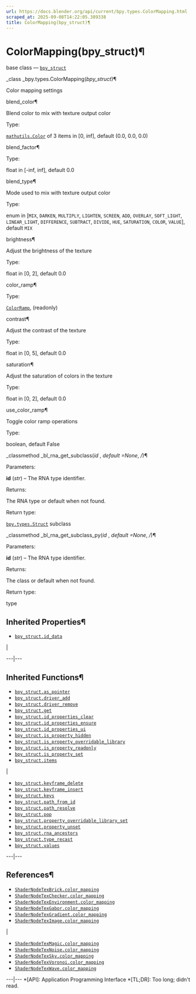```yaml
---
url: https://docs.blender.org/api/current/bpy.types.ColorMapping.html
scraped_at: 2025-09-08T14:22:05.389338
title: ColorMapping(bpy_struct)¶
---
```


# ColorMapping(bpy_struct)¶  
  
base class — [`bpy_struct`](bpy.types.bpy_struct.html#bpy.types.bpy_struct
"bpy.types.bpy_struct")

_class _bpy.types.ColorMapping(_bpy_struct_)¶

    

Color mapping settings

blend_color¶

    

Blend color to mix with texture output color

Type:

    

[`mathutils.Color`](mathutils.html#mathutils.Color "mathutils.Color") of 3
items in [0, inf], default (0.0, 0.0, 0.0)

blend_factor¶

    

Type:

    

float in [-inf, inf], default 0.0

blend_type¶

    

Mode used to mix with texture output color

Type:

    

enum in [`MIX`, `DARKEN`, `MULTIPLY`, `LIGHTEN`, `SCREEN`, `ADD`, `OVERLAY`,
`SOFT_LIGHT`, `LINEAR_LIGHT`, `DIFFERENCE`, `SUBTRACT`, `DIVIDE`, `HUE`,
`SATURATION`, `COLOR`, `VALUE`], default `MIX`

brightness¶

    

Adjust the brightness of the texture

Type:

    

float in [0, 2], default 0.0

color_ramp¶

    

Type:

    

[`ColorRamp`](bpy.types.ColorRamp.html#bpy.types.ColorRamp
"bpy.types.ColorRamp"), (readonly)

contrast¶

    

Adjust the contrast of the texture

Type:

    

float in [0, 5], default 0.0

saturation¶

    

Adjust the saturation of colors in the texture

Type:

    

float in [0, 2], default 0.0

use_color_ramp¶

    

Toggle color ramp operations

Type:

    

boolean, default False

_classmethod _bl_rna_get_subclass(_id_ , _default =None_, _/_)¶

    

Parameters:

    

**id** (_str_) – The RNA type identifier.

Returns:

    

The RNA type or default when not found.

Return type:

    

[`bpy.types.Struct`](bpy.types.Struct.html#bpy.types.Struct
"bpy.types.Struct") subclass

_classmethod _bl_rna_get_subclass_py(_id_ , _default =None_, _/_)¶

    

Parameters:

    

**id** (_str_) – The RNA type identifier.

Returns:

    

The class or default when not found.

Return type:

    

type

## Inherited Properties¶

  * [`bpy_struct.id_data`](bpy.types.bpy_struct.html#bpy.types.bpy_struct.id_data "bpy.types.bpy_struct.id_data")

|

  
---|---  
  
## Inherited Functions¶

  * [`bpy_struct.as_pointer`](bpy.types.bpy_struct.html#bpy.types.bpy_struct.as_pointer "bpy.types.bpy_struct.as_pointer")
  * [`bpy_struct.driver_add`](bpy.types.bpy_struct.html#bpy.types.bpy_struct.driver_add "bpy.types.bpy_struct.driver_add")
  * [`bpy_struct.driver_remove`](bpy.types.bpy_struct.html#bpy.types.bpy_struct.driver_remove "bpy.types.bpy_struct.driver_remove")
  * [`bpy_struct.get`](bpy.types.bpy_struct.html#bpy.types.bpy_struct.get "bpy.types.bpy_struct.get")
  * [`bpy_struct.id_properties_clear`](bpy.types.bpy_struct.html#bpy.types.bpy_struct.id_properties_clear "bpy.types.bpy_struct.id_properties_clear")
  * [`bpy_struct.id_properties_ensure`](bpy.types.bpy_struct.html#bpy.types.bpy_struct.id_properties_ensure "bpy.types.bpy_struct.id_properties_ensure")
  * [`bpy_struct.id_properties_ui`](bpy.types.bpy_struct.html#bpy.types.bpy_struct.id_properties_ui "bpy.types.bpy_struct.id_properties_ui")
  * [`bpy_struct.is_property_hidden`](bpy.types.bpy_struct.html#bpy.types.bpy_struct.is_property_hidden "bpy.types.bpy_struct.is_property_hidden")
  * [`bpy_struct.is_property_overridable_library`](bpy.types.bpy_struct.html#bpy.types.bpy_struct.is_property_overridable_library "bpy.types.bpy_struct.is_property_overridable_library")
  * [`bpy_struct.is_property_readonly`](bpy.types.bpy_struct.html#bpy.types.bpy_struct.is_property_readonly "bpy.types.bpy_struct.is_property_readonly")
  * [`bpy_struct.is_property_set`](bpy.types.bpy_struct.html#bpy.types.bpy_struct.is_property_set "bpy.types.bpy_struct.is_property_set")
  * [`bpy_struct.items`](bpy.types.bpy_struct.html#bpy.types.bpy_struct.items "bpy.types.bpy_struct.items")

|

  * [`bpy_struct.keyframe_delete`](bpy.types.bpy_struct.html#bpy.types.bpy_struct.keyframe_delete "bpy.types.bpy_struct.keyframe_delete")
  * [`bpy_struct.keyframe_insert`](bpy.types.bpy_struct.html#bpy.types.bpy_struct.keyframe_insert "bpy.types.bpy_struct.keyframe_insert")
  * [`bpy_struct.keys`](bpy.types.bpy_struct.html#bpy.types.bpy_struct.keys "bpy.types.bpy_struct.keys")
  * [`bpy_struct.path_from_id`](bpy.types.bpy_struct.html#bpy.types.bpy_struct.path_from_id "bpy.types.bpy_struct.path_from_id")
  * [`bpy_struct.path_resolve`](bpy.types.bpy_struct.html#bpy.types.bpy_struct.path_resolve "bpy.types.bpy_struct.path_resolve")
  * [`bpy_struct.pop`](bpy.types.bpy_struct.html#bpy.types.bpy_struct.pop "bpy.types.bpy_struct.pop")
  * [`bpy_struct.property_overridable_library_set`](bpy.types.bpy_struct.html#bpy.types.bpy_struct.property_overridable_library_set "bpy.types.bpy_struct.property_overridable_library_set")
  * [`bpy_struct.property_unset`](bpy.types.bpy_struct.html#bpy.types.bpy_struct.property_unset "bpy.types.bpy_struct.property_unset")
  * [`bpy_struct.rna_ancestors`](bpy.types.bpy_struct.html#bpy.types.bpy_struct.rna_ancestors "bpy.types.bpy_struct.rna_ancestors")
  * [`bpy_struct.type_recast`](bpy.types.bpy_struct.html#bpy.types.bpy_struct.type_recast "bpy.types.bpy_struct.type_recast")
  * [`bpy_struct.values`](bpy.types.bpy_struct.html#bpy.types.bpy_struct.values "bpy.types.bpy_struct.values")

  
---|---  
  
## References¶

  * [`ShaderNodeTexBrick.color_mapping`](bpy.types.ShaderNodeTexBrick.html#bpy.types.ShaderNodeTexBrick.color_mapping "bpy.types.ShaderNodeTexBrick.color_mapping")
  * [`ShaderNodeTexChecker.color_mapping`](bpy.types.ShaderNodeTexChecker.html#bpy.types.ShaderNodeTexChecker.color_mapping "bpy.types.ShaderNodeTexChecker.color_mapping")
  * [`ShaderNodeTexEnvironment.color_mapping`](bpy.types.ShaderNodeTexEnvironment.html#bpy.types.ShaderNodeTexEnvironment.color_mapping "bpy.types.ShaderNodeTexEnvironment.color_mapping")
  * [`ShaderNodeTexGabor.color_mapping`](bpy.types.ShaderNodeTexGabor.html#bpy.types.ShaderNodeTexGabor.color_mapping "bpy.types.ShaderNodeTexGabor.color_mapping")
  * [`ShaderNodeTexGradient.color_mapping`](bpy.types.ShaderNodeTexGradient.html#bpy.types.ShaderNodeTexGradient.color_mapping "bpy.types.ShaderNodeTexGradient.color_mapping")
  * [`ShaderNodeTexImage.color_mapping`](bpy.types.ShaderNodeTexImage.html#bpy.types.ShaderNodeTexImage.color_mapping "bpy.types.ShaderNodeTexImage.color_mapping")

|

  * [`ShaderNodeTexMagic.color_mapping`](bpy.types.ShaderNodeTexMagic.html#bpy.types.ShaderNodeTexMagic.color_mapping "bpy.types.ShaderNodeTexMagic.color_mapping")
  * [`ShaderNodeTexNoise.color_mapping`](bpy.types.ShaderNodeTexNoise.html#bpy.types.ShaderNodeTexNoise.color_mapping "bpy.types.ShaderNodeTexNoise.color_mapping")
  * [`ShaderNodeTexSky.color_mapping`](bpy.types.ShaderNodeTexSky.html#bpy.types.ShaderNodeTexSky.color_mapping "bpy.types.ShaderNodeTexSky.color_mapping")
  * [`ShaderNodeTexVoronoi.color_mapping`](bpy.types.ShaderNodeTexVoronoi.html#bpy.types.ShaderNodeTexVoronoi.color_mapping "bpy.types.ShaderNodeTexVoronoi.color_mapping")
  * [`ShaderNodeTexWave.color_mapping`](bpy.types.ShaderNodeTexWave.html#bpy.types.ShaderNodeTexWave.color_mapping "bpy.types.ShaderNodeTexWave.color_mapping")

  
---|---
  *[API]: Application Programming Interface
  *[TL;DR]: Too long; didn't read.

